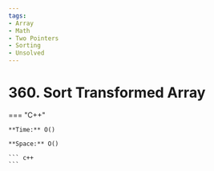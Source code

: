 ```yaml
---
tags:
- Array
- Math
- Two Pointers
- Sorting
- Unsolved
---
```



# 360. Sort Transformed Array

=== "C++"

    **Time:** O()

    **Space:** O()

    ``` c++
    ```